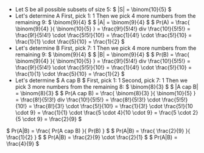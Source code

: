 <ul>
<li> Let S be all possible subsets of size 5: $ |S| = \binom{10}{5} $
	<li> Let's determine A 
	      First, pick 1: 1 
	      Then we pick 4 more numbers from the remaining 9: $ \binom{9}{4} $ 
	      $ |A| = \binom{9}{4} $ 
	      $ Pr(A) = \frac{ \binom{9}{4} }{ \binom{10}{5} } = \frac{9!}{5!4!} div \frac{10!}{5!5!} = \frac{9!}{5!4!} \cdot \frac{5!5!}{10!} = \frac{1}{4!} \cdot \frac{5!}{10} = \frac{1}{1} \cdot \frac{5}{10} = \frac{1}{2} $
	<li> Let's determine B 
	      First, pick 7: 1 
	      Then we pick 4 more numbers from the remaining 9: $ \binom{9}{4} $ 
	      $ |B| = \binom{9}{4} $ 
	      $ Pr(B) = \frac{ \binom{9}{4} }{ \binom{10}{5} } = \frac{9!}{5!4!} div \frac{10!}{5!5!} = \frac{9!}{5!4!} \cdot \frac{5!5!}{10!} = \frac{1}{4!} \cdot \frac{5!}{10} = \frac{1}{1} \cdot \frac{5}{10} = \frac{1}{2} $
	<li> Let's determine $ A cap B $ 
	      First, pick 1: 1 
	      Second, pick 7: 1 
	      Then we pick 3 more numbers from the remaining 8: $ \binom{8}{3} $ 
	      $ |A cap B| = \binom{8}{3} $ 
	      $ Pr(A cap B) = \frac{ \binom{8}{3} }{ \binom{10}{5} } = \frac{8!}{5!3!} div \frac{10!}{5!5!} = \frac{8!}{5!3!} \cdot \frac{5!5!}{10!} = \frac{8!}{3!} \cdot \frac{5!}{10!} = \frac{1}{3!} \cdot \frac{5!}{10 \cdot 9} = \frac{1}{1} \cdot \frac{5 \cdot 4}{10 \cdot 9} = \frac{5 \cdot 2}{5 \cdot 9} = \frac{2}{9} $
</ul>
$ Pr(A|B) = \frac{ Pr(A cap B) }{ Pr(B) } $ 
$ Pr(A|B) = \frac{ \frac{2}{9} }{ \frac{1}{2} } $ 
$ Pr(A|B) = \frac{2}{9} \cdot \frac{2}{1} $ 
$ Pr(A|B) = \frac{4}{9} $
